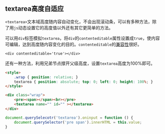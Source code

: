 ## textarea高度自适应

`<textarea>`文本域高度随内容自动变化，不会出现滚动条，可以有多种方法，除了用`js`动态设置它的高度值以外还有其它更简单的方法。

可以用`div`标签模拟`textarea`，将`div`的`contenteditable`属性设置成`true`，使内容可编辑，达到高度随内容变化的目的。`contenteditable`的[兼容性](https://caniuse.com/#feat=contenteditable)很好。

```
<div contenteditable='true'></div>
```

还有一种方法，利用兄弟节点撑开父级高度，设置`textarea`高度为100%即可。

```html
<style>
    .wrap { position: relative; }
    textarea { position: absolute; top: 0; left: 0; height: 100%; }
</style>

<div class="wrap">
    <pre><span></span><br></pre>
    <textarea name="" id="" ></textarea>
</div>
```

```js
document.querySelecotr('textarea').oninput = function () {
    document.querySelector('pre span').innerHTML = this.value;
}
```



